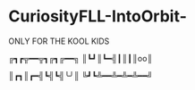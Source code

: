 # CuriosityFLL-IntoOrbit-
ONLY FOR THE KOOL KIDS


╔┓┏╦━━╦┓╔┓╔━━╗
║┗┛║┗━╣┃║┃║oo║

║┏┓║┏━╣┗╣┗╣╰╯║
╚┛┗╩━━╩━╩━╩━━╝
